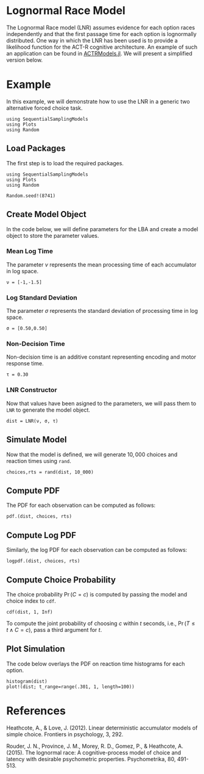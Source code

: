 # Lognormal Race Model

The Lognormal Race model (LNR) assumes evidence for each option races independently and that the first passage time for each option is lognormally distributed. One way in which the LNR has been used is to provide a likelihood function for the ACT-R cognitive architecture. An example of such an application can be found in [ACTRModels.jl](https://itsdfish.github.io/ACTRModels.jl/dev/example2/). We will present a simplified version below.

# Example
In this example, we will demonstrate how to use the LNR in a generic two alternative forced choice task.
```@setup lnr
using SequentialSamplingModels
using Plots 
using Random
```

## Load Packages
The first step is to load the required packages.

```@example lnr
using SequentialSamplingModels
using Plots 
using Random

Random.seed!(8741)
```
## Create Model Object
In the code below, we will define parameters for the LBA and create a model object to store the parameter values.

### Mean Log Time

The parameter $\nu$ represents the mean processing time of each accumulator in log space.

```@example lnr
ν = [-1,-1.5]
```

### Log Standard Deviation

The parameter $\sigma$ represents the standard deviation of processing time in log space.

```@example lnr
σ = [0.50,0.50]
```
### Non-Decision Time
Non-decision time is an additive constant representing encoding and motor response time.
```@example lnr
τ = 0.30
```
### LNR Constructor

Now that values have been asigned to the parameters, we will pass them to `LNR` to generate the model object.

```@example lnr
dist = LNR(ν, σ, τ)
```
## Simulate Model

Now that the model is defined, we will generate $10,000$ choices and reaction times using `rand`.

 ```@example lnr
 choices,rts = rand(dist, 10_000)
```
## Compute PDF
The PDF for each observation can be computed as follows:
 ```@example lnr
pdf.(dist, choices, rts)
```

## Compute Log PDF
Similarly, the log PDF for each observation can be computed as follows:

 ```@example lnr
logpdf.(dist, choices, rts)
```

## Compute Choice Probability
The choice probability $\Pr(C=c)$ is computed by passing the model and choice index to `cdf`.

 ```@example lnr 
cdf(dist, 1, Inf)
```
To compute the joint probability of choosing $c$ within $t$ seconds, i.e., $\Pr(T \leq t \wedge C=c)$, pass a third argument for $t$.

## Plot Simulation
The code below overlays the PDF on reaction time histograms for each option.
 ```@example lnr
histogram(dist)
plot!(dist; t_range=range(.301, 1, length=100))
```
# References

Heathcote, A., & Love, J. (2012). Linear deterministic accumulator models of simple choice. Frontiers in psychology, 3, 292.

Rouder, J. N., Province, J. M., Morey, R. D., Gomez, P., & Heathcote, A. (2015). The lognormal race: A cognitive-process model of choice and latency with desirable psychometric properties. Psychometrika, 80, 491-513.
